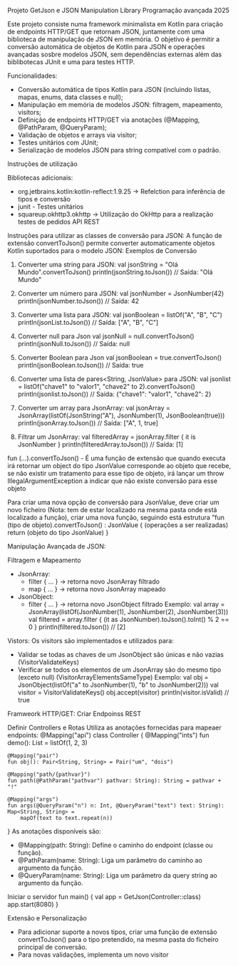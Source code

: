 Projeto GetJson e JSON Manipulation Library
Programação avançada 2025

Este projeto consiste numa framework minimalista em Kotlin para criação de endpoints HTTP/GET que retornam JSON, juntamente com uma biblioteca de manipulação de JSON em memória. O objetivo é permitir a conversão automática de objetos de Kotlin para JSON e operações avançadas sosbre modelos JSON, sem dependências externas além das biblibotecas JUnit e uma para testes HTTP.

Funcionalidades:
- Conversão automática de tipos Kotlin para JSON (incluindo listas, mapas, enums, data classes e null);
- Manipulação em memória de modelos JSON: filtragem, mapeamento, visitors;
- Definição de endpoints HTTP/GET via anotações (@Mapping, @PathParam, @QueryParam);
- Validação de objetos e arrays via visitor;
- Testes unitários com JUnit;
- Serialização de modelos JSON para string compatível com o padrão.

Instruções de utilização

Bibliotecas adicionais:
- org.jetbrains.kotlin:kotlin-reflect:1.9.25 -> Refelction para inferência de tipos e conversão
- junit - Testes unitários
- squareup.okhttp3.okhttp -> Utilização do OkHttp para a realização testes de pedidos API REST

Instruções para utilizar as classes de conversão para JSON:
A função de extensão convertToJson() permite converter automaticamente objetos Kotlin suportados para o modelo JSON:
Exemplos de Conversão
1. Converter uma string para JSON:
  val jsonString = "Olá Mundo".convertToJson()
  println(jsonString.toJson())  // Saída: "Olá Mundo"
 
2. Converter um número para JSON:
  val jsonNumber = JsonNumber(42)
  println(jsonNumber.toJson())  // Saída: 42

3. Converter uma lista para JSON:
   val jsonBoolean = listOf("A", "B", "C")
   println(jsonList.toJson())  // Saída: ["A", "B", "C"]

4. Converter null para Json
   val jsonNull = null.convertToJson()
   println(jsonNull.toJson()) // Saída: null

5. Converter Boolean para Json
   val jsonBoolean = true.convertToJson()
   println(jsonBoolean.toJson()) // Saída: true

6. Converter uma lista de pares<String, JsonValue> para JSON:
   val jsonlist = listOf("chave1" to "valor1", "chave2" to 2).convertToJson()
   println(jsonlist.toJson())  // Saída: {"chave1": "valor1", "chave2": 2}

7. Converter um array para JsonArray:
   val jsonArray = JsonArray(listOf(JsonString("A"), JsonNumber(1), JsonBoolean(true)))
   println(jsonArray.toJson())  // Saída: ["A", 1, true]

8. Filtrar um JsonArray:
   val filteredArray = jsonArray.filter { it is JsonNumber }
   println(filteredArray.toJson())  // Saída: [1]


fun (...).convertToJson() - É uma função de extensão que quando executa irá retornar um object do tipo JsonValue corresponde ao objeto que recebe, se não existir um tratamento para esse tipo de objeto, irá lançar um throw IllegalArgumentException a indicar que não existe conversão para esse objeto

Para criar uma nova opção de conversão para JsonValue, deve criar um novo ficheiro (Nota: tem de estar localizado na mesma pasta onde está localizado a função), criar uma nova função, seguindo está estrutura "fun (tipo de objeto).convertToJson() : JsonValue { (operações a ser realizadas) return (objeto do tipo JsonValue) }

Manipulação Avançada de JSON:

Filtragem e Mapeamento
- JsonArray:
    - filter { ... } → retorna novo JsonArray filtrado
    - map { ... } → retorna novo JsonArray mapeado
- JsonObject:
  - filter { ... } → retorna novo JsonObject filtrado
Exemplo:
    val array = JsonArray(listOf(JsonNumber(1), JsonNumber(2), JsonNumber(3)))
    val filtered = array.filter { (it as JsonNumber).toJson().toInt() % 2 == 0 }
    println(filtered.toJson()) // [2]

Vistors:
Os visitors são implementados e utilizados para:
- Validar se todas as chaves de um JsonObject são únicas e não vazias (VisitorValidateKeys)
- Verificar se todos os elementos de um JsonArray são do mesmo tipo (exceto null) (VisitorArrayElementsSameType)
Exemplo:
val obj = JsonObject(listOf("a" to JsonNumber(1), "b" to JsonNumber(2)))
  val visitor = VisitorValidateKeys()
  obj.accept(visitor)
  println(visitor.isValid) // true

Framweork HTTP/GET: Criar Endpoinss REST

Definir Controllers e Rotas
Utiliza as anotações fornecidas para mapeaer endpoints:
@Mapping("api")
class Controller {
@Mapping("ints")
fun demo(): List<Int> = listOf(1, 2, 3)

    @Mapping("pair")
    fun obj(): Pair<String, String> = Pair("um", "dois")

    @Mapping("path/{pathvar}")
    fun path(@PathParam("pathvar") pathvar: String): String = pathvar + "!"

    @Mapping("args")
    fun args(@QueryParam("n") n: Int, @QueryParam("text") text: String): Map<String, String> =
        mapOf(text to text.repeat(n))
}
As anotações disponíveis são:
- @Mapping(path: String): Define o caminho do endpoint (classe ou função).
- @PathParam(name: String): Liga um parâmetro do caminho ao argumento da função.
- @QueryParam(name: String): Liga um parâmetro da query string ao argumento da função.

Iniciar o servidor
fun main() {
val app = GetJson(Controller::class)
app.start(8080)
}

Extensão e Personalização
- Para adicionar suporte a novos tipos, criar uma função de extensão convertToJson() para o tipo pretendido, na mesma pasta do ficheiro principal de conversão.
- Para novas validações, implementa um novo visitor
